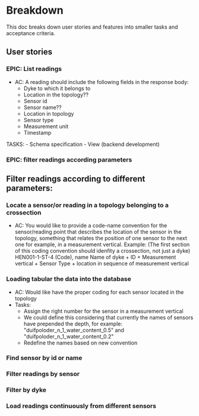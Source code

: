 # Breakdown
This doc breaks down user stories and features into smaller tasks and acceptance criteria.

 
## User stories
### EPIC: List readings
- AC: A reading should include the following fields in the response body:
  - Dyke to which it belongs to
  - Location in the topology??
  - Sensor id
  - Sensor name??
  - Location in topology
  - Sensor type
  - Measurement unit
  - Timestamp

TASKS:
    - Schema specification
    - View (backend development)

### EPIC: filter readings according parameters
Filter readings according to different parameters:
- 

### Locate a sensor/or reading in a topology belonging to a crossection
- AC: You would like to provide a code-name convention for the sensor/reading point that describes the location of the sensor in the topology, something that relates the position of one sensor to the next one for example, in a measurement vertical.
Example:
  (The first section of this coding convention should idenfity a crossection, not just a dyke)
  HEN001-1-ST-4 (Code), name
  Name of dyke + ID + Measurement vertical + Sensor Type + location in sequence of measurement vertical

### Loading tabular the data into the database
- AC: Would like have the proper coding for each sensor located in the topology
- Tasks:
  - Assign the right number for the sensor in a measurement vertical
  - We could define this considering that currently the names of sensors have prepended the depth, for example: "duifpoloder_n_1_water_content_0.5" and "duifpoloder_n_1_water_content_0.2"
  - Redefine the names based on new convention


### Find sensor by id or name

### Filter readings by sensor

### Filter by dyke

### Load readings continuously from different sensors

